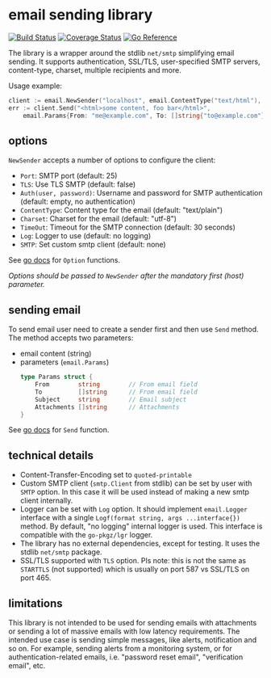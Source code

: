 # email sending library

[![Build Status](https://github.com/go-pkgz/email/workflows/build/badge.svg)](https://github.com/go-pkgz/email/actions) [![Coverage Status](https://coveralls.io/repos/github/go-pkgz/email/badge.svg?branch=master)](https://coveralls.io/github/go-pkgz/email?branch=master) [![Go Reference](https://pkg.go.dev/badge/github.com/go-pkgz/email.svg)](https://pkg.go.dev/github.com/go-pkgz/email)


The library is a wrapper around the stdlib `net/smtp` simplifying email sending. It supports authentication, SSL/TLS, 
user-specified SMTP servers, content-type, charset, multiple recipients and more.
    
Usage example:

```go
client := email.NewSender("localhost", email.ContentType("text/html"), email.Auth("user", "pass"))
err := client.Send("<html>some content, foo bar</html>", 
	email.Params{From: "me@example.com", To: []string{"to@example.com"}, Subject: "Hello world!", Attachments: []string{"/path/to/file1.txt", "/path/to/file2.txt"}})
```

## options

`NewSender` accepts a number of options to configure the client:

- `Port`: SMTP port (default: 25)
- `TLS`: Use TLS SMTP (default: false)
- `Auth(user, password)`: Username and password for SMTP authentication (default: empty, no authentication)
- `ContentType`: Content type for the email (default: "text/plain")
- `Charset`: Charset for the email (default: "utf-8")
- `TimeOut`: Timeout for the SMTP connection (default: 30 seconds)
- `Log`: Logger to use (default: no logging)
- `SMTP`: Set custom smtp client (default: none)

See [go docs](https://pkg.go.dev/github.com/go-pkgz/email#Option) for `Option` functions.

_Options should be passed to `NewSender` after the mandatory first (host) parameter._

## sending email

To send email user need to create a sender first and then use `Send` method. The method accepts two parameters:

- email content (string)
- parameters (`email.Params`)
    ```go
    type Params struct {
        From        string        // From email field
        To          []string      // From email field
        Subject     string        // Email subject
        Attachments []string      // Attachments
    }
    ```

See [go docs](https://pkg.go.dev/github.com/go-pkgz/email#Sender.Send) for `Send` function.

## technical details

- Content-Transfer-Encoding set to `quoted-printable`
- Custom SMTP client (`smtp.Client` from stdlib) can be set by user with `SMTP` option. In this case it will be used instead of making a new smtp client internally.
- Logger can be set with `Log` option. It should implement `email.Logger` interface with a single `Logf(format string, args ...interface{})` method. By default, "no logging" internal logger is used. This interface is compatible with the `go-pkgz/lgr` logger.
- The library has no external dependencies, except for testing. It uses the stdlib `net/smtp` package.
- SSL/TLS supported with `TLS` option. Pls note: this is not the same as `STARTTLS` (not supported) which is usually on port 587 vs SSL/TLS on port 465.

## limitations

This library is not intended to be used for sending emails with attachments or sending a lot of massive emails with 
low latency requirements. The intended use case is sending simple messages, like alerts, notification and so on.
For example, sending alerts from a monitoring system, or for authentication-related emails, i.e.  "password reset email", 
"verification email", etc.
